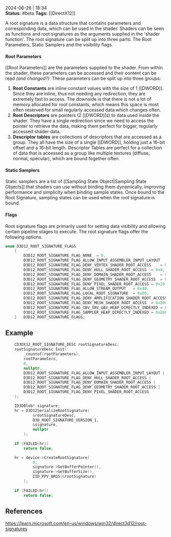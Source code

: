 2024-06-26 | 18:34  
**Status:** #beta
**Tags:** [[DirectX12]] 

A root signature is a data structure that contains parameters and corresponding data, which can be used in the shader. Shaders can be seen as functions and root signatures as the arguments supplied in the 'shader function'. The root signature can be split up into three parts: The Root Parameters, Static Samplers and the visibility flags.

#### Root Parameters
[[Root Parameters]] are the parameters supplied to the shader. From within the shader, these parameters can be accessed and their content can be read *(and changed?)*. These parameters can be split up into three groups:
1. **Root Constants** are inline constant values with the size of 1 [[DWORD]]. Since they are inline, thus not needing any redirection, they are extremely fast to access. The downside is that there is not a lot of memory allocated for root constants, which means this space is most often reserved for small regularly accessed data which changes often. 
2. **Root Descriptors** are pointers (2 [[DWORD]]s) to data used inside the shader. They have a single redirection since we need to access the pointer to retrieve the data, making them perfect for bigger, regularly accessed shader data.
3. **Descriptor tables** are collections of descriptors that are accessed as a group. They all have the size of a single [[DWORD]], holding just a 16-bit offset and a 16-bit length. Descriptor Tables are perfect for a collection of data that is accessed as a group like multiple textures (diffuse, normal, specular), which are bound together often. 

#### Static Samplers 
Static samplers are a list of [[Sampling State Object|Sampling State Objects]] that shaders can use without binding them dynamically, improving performance and simplicity when binding sample states. Once bound to the Root Signature, sampling states can be used when the root signature is bound.

#### Flags
Root signature flags are primarily used for setting data visibility and allowing certain pipeline stages to execute. The root signature flags offer the following options.

```cpp
enum D3D12_ROOT_SIGNATURE_FLAGS
    {
        D3D12_ROOT_SIGNATURE_FLAG_NONE	= 0,
        D3D12_ROOT_SIGNATURE_FLAG_ALLOW_INPUT_ASSEMBLER_INPUT_LAYOUT	= 0x1,
        D3D12_ROOT_SIGNATURE_FLAG_DENY_VERTEX_SHADER_ROOT_ACCESS	= 0x2,
        D3D12_ROOT_SIGNATURE_FLAG_DENY_HULL_SHADER_ROOT_ACCESS	= 0x4,
        D3D12_ROOT_SIGNATURE_FLAG_DENY_DOMAIN_SHADER_ROOT_ACCESS	= 0x8,
        D3D12_ROOT_SIGNATURE_FLAG_DENY_GEOMETRY_SHADER_ROOT_ACCESS	= 0x10,
        D3D12_ROOT_SIGNATURE_FLAG_DENY_PIXEL_SHADER_ROOT_ACCESS	= 0x20,
        D3D12_ROOT_SIGNATURE_FLAG_ALLOW_STREAM_OUTPUT	= 0x40,
        D3D12_ROOT_SIGNATURE_FLAG_LOCAL_ROOT_SIGNATURE	= 0x80,
        D3D12_ROOT_SIGNATURE_FLAG_DENY_AMPLIFICATION_SHADER_ROOT_ACCESS	= 0x100,
        D3D12_ROOT_SIGNATURE_FLAG_DENY_MESH_SHADER_ROOT_ACCESS	= 0x200,
        D3D12_ROOT_SIGNATURE_FLAG_CBV_SRV_UAV_HEAP_DIRECTLY_INDEXED	= 0x400,
        D3D12_ROOT_SIGNATURE_FLAG_SAMPLER_HEAP_DIRECTLY_INDEXED	= 0x800
    } 	D3D12_ROOT_SIGNATURE_FLAGS;
```


## Example

```cpp
	CD3DX12_ROOT_SIGNATURE_DESC rootSignatureDesc;
	rootSignatureDesc.Init(
		_countof(rootParameters), 
		rootParameters, 
		0, 
		nullptr,
		D3D12_ROOT_SIGNATURE_FLAG_ALLOW_INPUT_ASSEMBLER_INPUT_LAYOUT | 
		D3D12_ROOT_SIGNATURE_FLAG_DENY_HULL_SHADER_ROOT_ACCESS |
		D3D12_ROOT_SIGNATURE_FLAG_DENY_DOMAIN_SHADER_ROOT_ACCESS |
		D3D12_ROOT_SIGNATURE_FLAG_DENY_GEOMETRY_SHADER_ROOT_ACCESS |
		D3D12_ROOT_SIGNATURE_FLAG_DENY_PIXEL_SHADER_ROOT_ACCESS
	);

	ID3DBlob* signature;
	hr = D3D12SerializeRootSignature(
			&rootSignatureDesc, 
			D3D_ROOT_SIGNATURE_VERSION_1, 
			&signature, 
			nullptr
		);
	
	if (FAILED(hr))
		return false;

	hr = device->CreateRootSignature(
			0, 
			signature->GetBufferPointer(), 
			signature->GetBufferSize(), 
			IID_PPV_ARGS(&rootSignature)
		);
		
	if (FAILED(hr))
		return false;
```

## References

https://learn.microsoft.com/en-us/windows/win32/direct3d12/root-signatures
